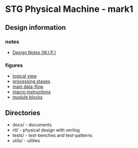 
STG Physical Machine - mark1
============================

Design information
------------------

### notes

* [Design Notes (W.I.P.)](docs/DesignNotes.md)


### figures

* [logical view](docs/fig/logical_view.svg)
* [processing stages](docs/fig/stages.svg)
* [main data-flow](docs/fig/dataflow.svg)
* [macro instructions](docs/fig/macro_instructions.svg)
* [module blocks](docs/fig/blocks.svg)



Directories
-----------

* docs/  - documents
* rtl/   - physical design with verilog
* tests/ - test-benches and test-patterns
* utils/ - uilities


